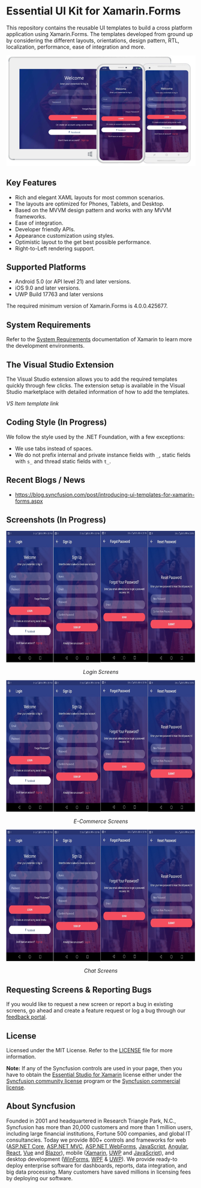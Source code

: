 # Essential UI Kit for Xamarin.Forms
This repository contains the reusable UI templates to build a cross platform application using Xamarin.Forms. The templates developed from ground up by considering the different layouts, orientations, design pattern, RTL, localization, performance, ease of integration and more.

<p align="center">
    <img src="Images/xamarin-forms-templates.png" alt="Image"/>
</p>

## Key Features
* Rich and elegant XAML layouts for most common scenarios.
* The layouts are optimized for Phones, Tablets, and Desktop.
* Based on the MVVM design pattern and works with any MVVM frameworks.
* Ease of integration.
* Developer friendly APIs.
* Appearance customization using styles.
* Optimistic layout to the get best possible performance.
* Right-to-Left rendering support.

## Supported Platforms
* Android 5.0 (or API level 21) and later versions.
* iOS 9.0 and later versions.
* UWP Build 17763 and later versions

The required minimum version of Xamarin.Forms is 4.0.0.425677.

## System Requirements
Refer to the [System Requirements](https://docs.microsoft.com/en-us/xamarin/cross-platform/get-started/requirements) documentation of Xamarin to learn more the development environments.

## The Visual Studio Extension
The Visual Studio extension allows you to add the required templates quickly through few clicks. The extension setup is available in the Visual Studio marketplace with detailed information of how to add the templates.

*VS Item template link*

## Coding Style (In Progress)
We follow the style used by the .NET Foundation, with a few exceptions:
* We use tabs instead of spaces.
* We do not prefix internal and private instance fields with `_`, static fields with `s_` and thread static fields with `t_`.

## Recent Blogs / News
* https://blog.syncfusion.com/post/introducing-ui-templates-for-xamarin-forms.aspx


## Screenshots (In Progress)
<p align="center">
    <img src="Images/xamarin-forms-login-templates.png" alt="Image" height="350" width="800"/>
</p>
<p align="center"><i>Login Screens</i></p>

<p align="center">
    <img src="Images/xamarin-forms-login-templates.png" alt="Image" height="350" width="800"/>
</p>
<p align="center"><i>E-Commerce Screens</i></p>

<p align="center">
    <img src="Images/xamarin-forms-login-templates.png" alt="Image" height="350" width="800"/>
</p>
<p align="center"><i>Chat Screens</i></p>

## Requesting Screens & Reporting Bugs
If you would like to request a new screen or report a bug in existing screens, go ahead and create a feature request or log a bug through our [feedback portal](https://www.syncfusion.com/feedback/xamarin-forms).

## License
Licensed under the MIT License. Refer to the [LICENSE](LICENSE) file for more information.

**Note:** If any of the Syncfusion controls are used in your page, then you have to obtain the [Essential Studio for Xamarin](https://www.syncfusion.com/downloads/xamarin) license either under the [Syncfusion community license](https://www.syncfusion.com/downloads/communitylicense) program or the [Syncfusion commercial license](https://www.syncfusion.com/sales/products).

## About Syncfusion
Founded in 2001 and headquartered in Research Triangle Park, N.C., Syncfusion has more than 20,000 customers and more than 1 million users, including large financial institutions, Fortune 500 companies, and global IT consultancies.
Today we provide 800+ controls and frameworks for web ([ASP.NET Core](https://www.syncfusion.com/aspnet-core-ui-controls), [ASP.NET MVC](https://www.syncfusion.com/aspnet-mvc-ui-controls), [ASP.NET WebForms](https://www.syncfusion.com/jquery/aspnet-web-forms-ui-controls), [JavaScript](https://www.syncfusion.com/javascript-ui-controls), [Angular](https://www.syncfusion.com/angular-ui-components), [React](https://www.syncfusion.com/react-ui-components), [Vue](https://www.syncfusion.com/vue-ui-components) and [Blazor](https://www.syncfusion.com/blazor-components)), mobile ([Xamarin](https://www.syncfusion.com/xamarin-ui-controls), [UWP](https://www.syncfusion.com/uwp-ui-controls) and [JavaScript](https://www.syncfusion.com/javascript-ui-controls)), and desktop development ([WinForms](https://www.syncfusion.com/winforms-ui-controls), [WPF](https://www.syncfusion.com/products/wpf-ui-controls) & [UWP](https://www.syncfusion.com/uwp-ui-controls)). We provide ready-to deploy enterprise software for dashboards, reports, data integration, and big data processing. Many customers have saved millions in licensing fees by deploying our software.
